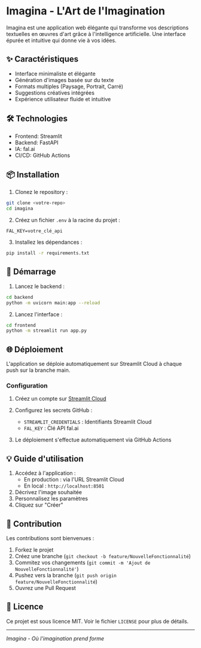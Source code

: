 # Imagina - L'Art de l'Imagination

Imagina est une application web élégante qui transforme vos descriptions textuelles en œuvres d'art grâce à l'intelligence artificielle. Une interface épurée et intuitive qui donne vie à vos idées.

## ✨ Caractéristiques

- Interface minimaliste et élégante
- Génération d'images basée sur du texte
- Formats multiples (Paysage, Portrait, Carré)
- Suggestions créatives intégrées
- Expérience utilisateur fluide et intuitive

## 🛠️ Technologies

- Frontend: Streamlit
- Backend: FastAPI
- IA: fal.ai
- CI/CD: GitHub Actions

## 📦 Installation

1. Clonez le repository :
```bash
git clone <votre-repo>
cd imagina
```

2. Créez un fichier `.env` à la racine du projet :
```
FAL_KEY=votre_clé_api
```

3. Installez les dépendances :
```bash
pip install -r requirements.txt
```

## 🚀 Démarrage

1. Lancez le backend :
```bash
cd backend
python -m uvicorn main:app --reload
```

2. Lancez l'interface :
```bash
cd frontend
python -m streamlit run app.py
```

## 🌐 Déploiement

L'application se déploie automatiquement sur Streamlit Cloud à chaque push sur la branche main.

### Configuration

1. Créez un compte sur [Streamlit Cloud](https://streamlit.io/cloud)

2. Configurez les secrets GitHub :
   - `STREAMLIT_CREDENTIALS` : Identifiants Streamlit Cloud
   - `FAL_KEY` : Clé API fal.ai

3. Le déploiement s'effectue automatiquement via GitHub Actions

## 💡 Guide d'utilisation

1. Accédez à l'application :
   - En production : via l'URL Streamlit Cloud
   - En local : `http://localhost:8501`
2. Décrivez l'image souhaitée
3. Personnalisez les paramètres
4. Cliquez sur "Créer"

## 🤝 Contribution

Les contributions sont bienvenues :
1. Forkez le projet
2. Créez une branche (`git checkout -b feature/NouvelleFonctionnalité`)
3. Commitez vos changements (`git commit -m 'Ajout de NouvelleFonctionnalité'`)
4. Pushez vers la branche (`git push origin feature/NouvelleFonctionnalité`)
5. Ouvrez une Pull Request

## 📝 Licence

Ce projet est sous licence MIT. Voir le fichier `LICENSE` pour plus de détails.

---

*Imagina - Où l'imagination prend forme* 